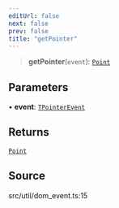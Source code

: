 ```yaml
---
editUrl: false
next: false
prev: false
title: "getPointer"
---
```


> **getPointer**(`event`): [`Point`](../../../classes/Point.md)

## Parameters

• **event**: [`TPointerEvent`](../../../type-aliases/TPointerEvent.md)

## Returns

[`Point`](../../../classes/Point.md)

## Source

src/util/dom\_event.ts:15
